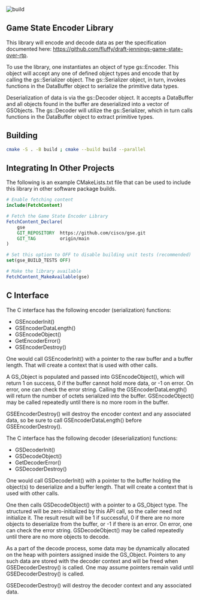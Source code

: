 ![build](https://github.com/cisco/gse/actions/workflows/cmake.yml/badge.svg?branch=main)

Game State Encoder Library
--------------------------

This library will encode and decode data as per the specification
documented here: https://github.com/fluffy/draft-jennings-game-state-over-rtp.

To use the library, one instantiates an object of type gs::Encoder.
This object will accept any one of defined object types and encode that
by calling the gs::Serializer object.  The gs::Serializer object, in turn,
invokes functions in the DataBuffer object to serialize the primitive
data types.

Deserialization of data is via the gs::Decoder object.  It accepts a DataBuffer
and all objects found in the buffer are deserialized into a vector of
GSObjects.  The gs::Decoder will utilize the gs::Serializer, which in turn
calls functions in the DataBuffer object to extract primitive types.

Building
-------

```bash
cmake -S . -B build ; cmake --build build --parallel
```

Integrating In Other Projects
-----------------------------

The following is an example CMakeLists.txt file that can be used to include
this library in other software package builds.

```cmake
# Enable fetching content
include(FetchContent)

# Fetch the Game State Encoder Library
FetchContent_Declare(
    gse
    GIT_REPOSITORY  https://github.com/cisco/gse.git
    GIT_TAG         origin/main
)

# Set this option to OFF to disable building unit tests (recommended)
set(gse_BUILD_TESTS OFF)

# Make the library available
FetchContent_MakeAvailable(gse)
```

C Interface
-----------

The C interface has the following encoder (serialization) functions:

  * GSEncoderInit()
  * GSEncoderDataLength()
  * GSEncodeObject()
  * GetEncoderError()
  * GSEncoderDestroy()

One would call GSEncoderInit() with a pointer to the raw buffer and a buffer
length.  That will create a context that is used with other calls.

A GS_Object is populated and passed into GSEncodeObject(), which will return 1
on success, 0 if the buffer cannot hold more data, or -1 on error.  On error,
one can check the error string.  Calling the GSEncoderDataLength() will return
the number of octets serialized into the buffer.  GSEncodeObject() may be
called repeatedly until there is no more room in the buffer.

GSEEncoderDestroy() will destroy the encoder context and any associated data,
so be sure to call GSEncoderDataLength() before GSEEncoderDestroy().

The C interface has the following decoder (deserialization) functions:

  * GSDecoderInit()
  * GSDecodeObject()
  * GetDecoderError()
  * GSDecoderDestroy()

One would call GSDecoderInit() with a pointer to the buffer holding the
object(s) to deserialize and a buffer length.  That will create a context that
is used with other calls.

One then calls GSDecodeObject() with a pointer to a GS_Object type.  The
structured will be zero-initialized by this API call, so the caller need not
initialize it.  The result result will be 1 if successful, 0 if there are no
more objects to deserialize from the buffer, or -1 if there is an error.
On error, one can check the error string.  GSDecodeObject() may be called
repeatedly until there are no more objects to decode.

As a part of the decode process, some data may be dynamically allocated on the
heap with pointers assigned inside the GS_Object.  Pointers to any such data
are stored with the decoder context and will be freed when GSEDecoderDestroy()
is called.  One may assume pointers remain valid until GSEDecoderDestroy() is
called.

GSEDecoderDestroy() will destroy the decoder context and any associated data.
